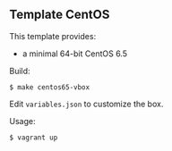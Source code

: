 Template CentOS
--------------------------

This template provides:

* a minimal 64-bit CentOS 6.5

Build:
```shell
$ make centos65-vbox
```

Edit `variables.json` to customize the box.

Usage:
```shell
$ vagrant up
```
